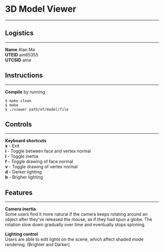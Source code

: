 # 3D Model Viewer
---

## Logistics
---
**Name** Alan Ma  
**UTEID** am65355  
**UTCSID** ama

## Instructions 
---

**Compile** by running

	$ make clean
	$ make
	$ ./viewer path/of/model/file

## Controls
---

**Keyboard shortcuts**  
**x** - Exit  
**i** - Toggle between face and vertex normal  
**I** - Toggle inertia  
**f** - Toggle drawing of face normal  
**v** - Toggle drawing of vertex normal  
**d** - Darker lighting  
**b** - Brigher lighting  

## Features
---

**Camera inertia**  
Some users find it more natural if the camera keeps rotating around an object after they've released the mouse, as if they had spun a globe. The rotation slow down gradually over time and eventually stops spinning.

**Lighting control**  
Users are able to edit lights on the scene, which affect shaded mode rendering. (Brighter and Darker)